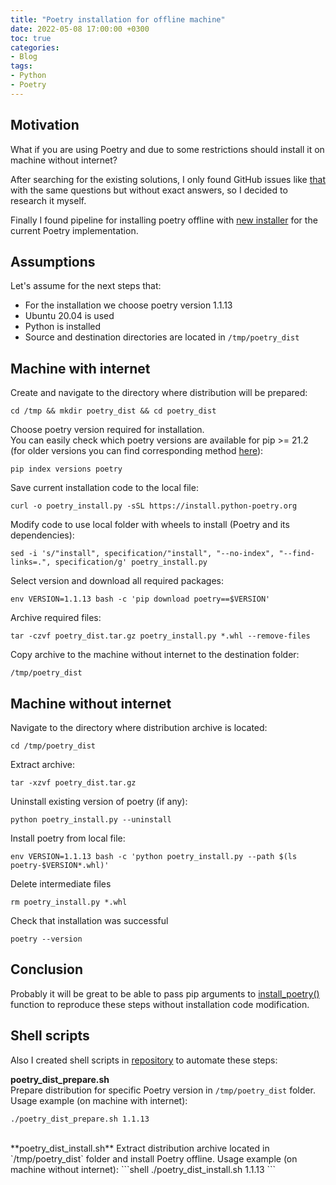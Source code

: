 ```yaml
---
title: "Poetry installation for offline machine"
date: 2022-05-08 17:00:00 +0300
toc: true
categories:
- Blog
tags:
- Python
- Poetry
---
```


## Motivation
What if you are using Poetry and due to some restrictions should install it on machine without internet?

After searching for the existing solutions, I only found GitHub issues like [that](https://github.com/python-poetry/poetry/issues/1783) with the same questions but without exact answers, so I decided to research it myself.

Finally I found pipeline for installing poetry offline with [new installer](https://python-poetry.org/docs/master/#installation) for the current Poetry implementation.

## Assumptions
Let's assume for the next steps that:
- For the installation we choose poetry version 1.1.13
- Ubuntu 20.04 is used
- Python is installed
- Source and destination directories are located in `/tmp/poetry_dist`

## Machine with internet
Create and navigate to the directory where distribution will be prepared:
```shell
cd /tmp && mkdir poetry_dist && cd poetry_dist
```

Choose poetry version required for installation.  
You can easily check which poetry versions are available for pip >= 21.2 (for older versions you can find corresponding method [here](https://stackoverflow.com/a/26664162)):
```shell
pip index versions poetry
```

Save current installation code to the local file:
```shell
curl -o poetry_install.py -sSL https://install.python-poetry.org
```

Modify code to use local folder with wheels to install (Poetry and its dependencies):
```shell
sed -i 's/"install", specification/"install", "--no-index", "--find-links=.", specification/g' poetry_install.py
```

Select version and download all required packages:
```shell
env VERSION=1.1.13 bash -c 'pip download poetry==$VERSION'
```

Archive required files:
```shell
tar -czvf poetry_dist.tar.gz poetry_install.py *.whl --remove-files
```

Copy archive to the machine without internet to the destination folder:
```shell
/tmp/poetry_dist
```

## Machine without internet  
Navigate to the directory where distribution archive is located:
```shell
cd /tmp/poetry_dist
```

Extract archive:
```shell
tar -xzvf poetry_dist.tar.gz
```

Uninstall existing version of poetry (if any):
```shell
python poetry_install.py --uninstall
```

Install poetry from local file:  
```shell
env VERSION=1.1.13 bash -c 'python poetry_install.py --path $(ls poetry-$VERSION*.whl)'
```

Delete intermediate files  
```shell
rm poetry_install.py *.whl
```

Check that installation was successful
```shell
poetry --version
```

## Conclusion
Probably it will be great to be able to pass pip arguments to [install_poetry()](https://github.com/python-poetry/poetry/blob/edabfce155c5c5445371115d5a83b792b0dc0de2/install-poetry.py#L636) function to reproduce these steps without installation code modification.
<br/>

## Shell scripts
Also I created shell scripts in [repository](https://github.com/labdmitriy/poetry-offline) to automate these steps:

**poetry_dist_prepare.sh**  
Prepare distribution for specific Poetry version in `/tmp/poetry_dist` folder.  
Usage example (on machine with internet):  
```shell
./poetry_dist_prepare.sh 1.1.13
```
<br/>
**poetry_dist_install.sh**  
Extract distribution archive located in `/tmp/poetry_dist` folder and install Poetry offline. 
Usage example (on machine without internet):
```shell
./poetry_dist_install.sh 1.1.13
```
